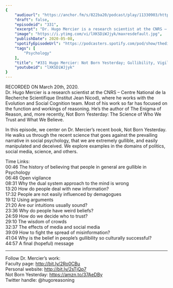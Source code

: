 ```yaml
---
{
	"audiourl": "https://anchor.fm/s/822ba20/podcast/play/11330903/https%3A%2F%2Fd3ctxlq1ktw2nl.cloudfront.net%2Fproduction%2F2020-2-21%2F57890437-44100-2-6f51cb9e55fe4.m4a",
	"draft": false,
	"episodeid": "331",
	"excerpt": "Dr. Hugo Mercier is a research scientist at the CNRS – Centre National de la Recherche Scientifique (Institut Jean Nicod), where he works with the Evolution and Social Cognition team. Most of his work so far has focused on the function and workings of reasoning. He’s the author of The Enigma of Reason, and, more recently, Not Born Yesterday: The Science of Who We Trust and What We Believe.",
	"image": "https://i.ytimg.com/vi/lXKSDiWJjyk/maxresdefault.jpg",
	"publishDate": 2020-05-08,
	"spotifyEpisodeUrl": "https://podcasters.spotify.com/pod/show/thedissenter/episodes/331-Hugo-Mercier-Not-Born-Yesterday-Gullibility--Vigilance--Politics--and-Social-Media-ebo9sn",
	"tags": [
		"Psychology"
	],
	"title": "#331 Hugo Mercier: Not Born Yesterday; Gullibility, Vigilance, Politics, and Social Media",
	"youtubeid": "lXKSDiWJjyk"
}
---
```

RECORDED ON March 20th, 2020.  
Dr. Hugo Mercier is a research scientist at the CNRS – Centre National de la Recherche Scientifique (Institut Jean Nicod), where he works with the Evolution and Social Cognition team. Most of his work so far has focused on the function and workings of reasoning. He’s the author of The Enigma of Reason, and, more recently, Not Born Yesterday: The Science of Who We Trust and What We Believe.

In this episode, we center on Dr. Mercier’s recent book, Not Born Yesterday. He walks us through the recent science that goes against the prevailing narrative in social psychology, that we are extremely gullible, and easily manipulated and deceived. We explore examples in the domains of politics, social media, science, and others.

Time Links:  
<time>00:46</time> The history of believing that people in general are gullible in Psychology  
<time>06:48</time> Open vigilance  
<time>08:31</time> Why the dual system approach to the mind is wrong  
<time>13:20</time> How do people deal with new information?  
<time>17:32</time> People are not easily influenced by demagogues  
<time>19:12</time> Using arguments  
<time>21:20</time> Are our intuitions usually sound?  
<time>23:36</time> Why do people have weird beliefs?  
<time>24:59</time> How do we decide who to trust?  
<time>29:10</time> The wisdom of crowds  
<time>32:37</time> The effects of media and social media  
<time>39:09</time> How to fight the spread of misinformation?  
<time>41:04</time> Why is the belief in people’s gullibility so culturally successful?  
<time>44:57</time> A final (hopeful) message

---

Follow Dr. Mercier’s work:  
Faculty page: http://bit.ly/2Ro0CBu  
Personal website: http://bit.ly/2sTjQp7  
Not Born Yesterday: https://amzn.to/37AeDBy  
Twitter handle: @hugoreasoning 

